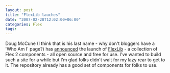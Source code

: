 ```yaml
---
layout: post
title: "FlexLib lauches"
date: "2007-02-28T12:02:00+06:00"
categories: Flex 
tags: 
---
```


Doug McCune (I think that is his last name - why don't bloggers have a 'Who Am I' page?) has <a href="http://dougmccune.com/blog/2007/02/28/announcing-flexlib-open-source-flex-component-library/">announced</a> the launch of <a href="http://code.google.com/p/flexlib/">FlexLib</a> - a collection of Flex 2 components - all open source and free for use. I've wanted to build such a site for a while but I'm glad folks didn't wait for my lazy rear to get to it. The repository already has a good set of components for folks to use.